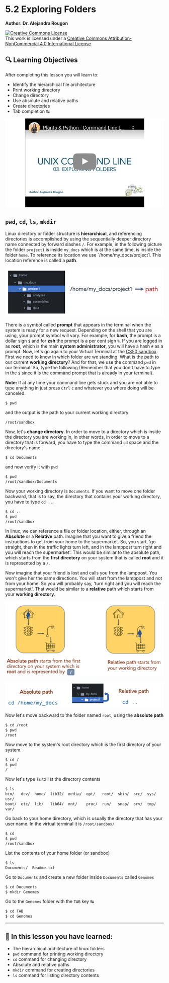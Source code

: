 # 5.2 Exploring Folders

**Author:  Dr. Alejandra Rougon**

<a rel="license" href="http://creativecommons.org/licenses/by-nc/4.0/"><img alt="Creative Commons License" style="border-width:0" src="https://i.creativecommons.org/l/by-nc/4.0/88x31.png" /></a><br />This work is licensed under a <a rel="license" href="http://creativecommons.org/licenses/by-nc/4.0/">Creative Commons Attribution-NonCommercial 4.0 International License</a>.




##  🔍 **Learning Objectives**

After completing this lesson you will learn to: 

 * Identify the hierarchical file architecture
 * Print working directory
 * Change directory
 * Use absolute and relative paths
 * Create directories
 * Tab completion  ↹



 [![03.Exploring Folders](https://github.com/alerougon/ObjectStorage/blob/main/PP_CommandLine/MiniaturasVideos/Slide3.png?raw=true)](https://youtube.com/embed/HPDGwi95r78 "03. Exploring Folders")

## `pwd`, `cd`, `ls`, `mkdir`

Linux directory or folder structure is **hierarchical**, and referencing directories is accomplished by using the sequentially deeper directory name connected by forward slashes `/`. For example, in the following picture the folder `project1` is inside `my_docs` which is at the same time, is inside the folder `home`. To reference its location we use `/home/my_docs/project1. This location reference is called a **path**.

![](https://github.com/alerougon/ObjectStorage/blob/main/PP_CommandLine/01.01.path.png?raw=true)

There is a symbol called **prompt** that appears in the terminal when the system is ready for a new request. Depending on the shell that you are using, your prompt symbol will vary. For example, for **bash**, the prompt is a dollar sign `$` and for **zsh** the prompt is a per cent sign `%`. If you are logged in as **root**, which is the main **system administrator**, you will have a hash `#` as a prompt. 
Now, let's go again to your Virtual Terminal at the [CS50 sandbox](https://sandbox.cs50.io/). First we need to know in which folder are we standing. What is the path to our current **working directory**? And for that, we use the command `pwd` in our terminal. So, type the following (Remember that you don't have to type in the `$` since it is the command prompt that is already in your terminal).


**Note:** If at any time your command line gets stuck and you are not able to type anything in just press `Ctrl` `c` and  whatever you where doing will be canceled. 

```
$ pwd
```
and the output is the path to your current working directory

```
/root/sandbox
```
Now, let's **change directory**.  In order to move to a directory which is inside the directory you are working in, in other words, in order to move to a directory that is forward, you have to type the command `cd` space and the directory's name.

```
$ cd Documents
```
and now verify it with `pwd`

```
$ pwd
/root/sandbox/Documents
```
Now your working directory is `Documents`. If you want to move one folder backward, that is to say, the directory that contains your working directory, you have to type `cd ..`.

```
$ cd ..
$ pwd
/root/sandbox
```
In linux, we can reference a file or folder location, either, through an **Absolute** or a **Relative** path. Imagine that you want to give a friend the instructions to get from your home to the supermarket. So, you start, 'go straight, then in the traffic lights turn left, and in the lamppost turn right and you will reach the supermarket'. This would be similar to the absolute path, which starts from the **first directory** on your system that is called **root** and it is represented by a `/`.

Now imagine that your friend is lost and calls you from the lamppost. You won't give her the same directions. You will start from the lamppost and not from your home. So you will probably say, 'turn right and you will reach the supermarket'. That would be similar to a **relative** path which starts from your **working directory**.

![](https://github.com/alerougon/ObjectStorage/blob/main/PP_CommandLine/01.02.AbsolutePath.png?raw=true)

![](https://github.com/alerougon/ObjectStorage/blob/main/PP_CommandLine/01.02.RelatPath.png?raw=true)

Now let's move backward to the folder named `root`, using the **absolute path**

```
$ cd /root
$ pwd
/root
```
Now move to the system's root directory which is the first directory of your system.
```
$ cd /
$ pwd
/
```
Now let's type `ls` to list the directory contents

```
$ ls
bin/   dev/  home/  lib32/  media/  opt/   root/  sbin/  src/  sys/  usr/  
boot/  etc/  lib/   lib64/  mnt/    proc/  run/   snap/  srv/  tmp/  var/
```

Go back to your home directory, which is usually the directory that has your user name. In the virtual terminal it is `/root/sandbox/`

```
$ cd
$ pwd
/root/sandbox
```

List the contents of your home folder (or sandbox)

```
$ ls
Documents/  Readme.txt
```

Go to `Documents` and create a new folder inside `Documents` called `Genomes`

```
$ cd Documents
$ mkdir Genomes
```

Go to the `Genomes` folder with the `TAB` key  ↹

```
$ cd TAB
$ cd Genomes

```

----------
## 🔑 **In this lesson you have learned:**

* The hierarchical architecture of linux folders
* `pwd`	 command for printing working directory
* `cd`	command for changing directory
* Absolute and relative paths
* `mkdir`	command for creating directories
* `ls`  command for listing directory contents



